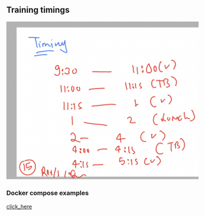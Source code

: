 ## Training timings 

<img src="plan.png">

### Docker compose examples 

[click_here](https://github.com/redashu/docker-compose.git)



